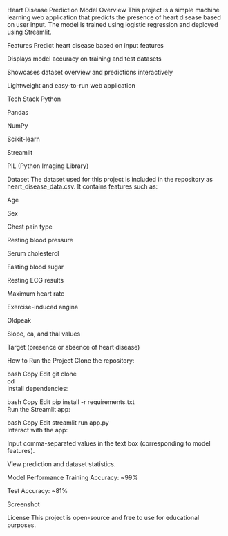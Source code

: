 Heart Disease Prediction Model
Overview
This project is a simple machine learning web application that predicts the presence of heart disease based on user input. The model is trained using logistic regression and deployed using Streamlit.

Features
Predict heart disease based on input features

Displays model accuracy on training and test datasets

Showcases dataset overview and predictions interactively

Lightweight and easy-to-run web application

Tech Stack
Python

Pandas

NumPy

Scikit-learn

Streamlit

PIL (Python Imaging Library)

Dataset
The dataset used for this project is included in the repository as heart_disease_data.csv. It contains features such as:

Age

Sex

Chest pain type

Resting blood pressure

Serum cholesterol

Fasting blood sugar

Resting ECG results

Maximum heart rate

Exercise-induced angina

Oldpeak

Slope, ca, and thal values

Target (presence or absence of heart disease)

How to Run the Project
Clone the repository:

bash
Copy
Edit
git clone <repository-url>  
cd <repository-directory>  
Install dependencies:

bash
Copy
Edit
pip install -r requirements.txt  
Run the Streamlit app:

bash
Copy
Edit
streamlit run app.py  
Interact with the app:

Input comma-separated values in the text box (corresponding to model features).

View prediction and dataset statistics.

Model Performance
Training Accuracy: ~99%

Test Accuracy: ~81%

Screenshot


License
This project is open-source and free to use for educational purposes.
